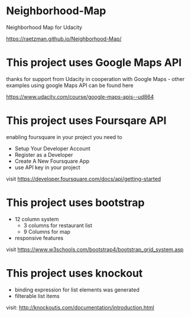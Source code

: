 # Neighborhood-Map
Neighborhood Map for Udacity

https://raetzman.github.io/Neighborhood-Map/

# This project uses Google Maps API
thanks for support from Udacity in cooperation with Google Maps - other examples using google Maps API can be found here

https://www.udacity.com/course/google-maps-apis--ud864

# This project uses Foursqare API
enabling foursquare in your project you need to 
* Setup Your Developer Account
* Register as a Developer
* Create A New Foursquare App
* use API key in your project

visit https://developer.foursquare.com/docs/api/getting-started

# This project uses bootstrap
* 12 column system
    * 3 columns for restaurant list
    * 9 Columns for map
* responsive features

visit https://www.w3schools.com/bootstrap4/bootstrap_grid_system.asp

# This project uses knockout
* binding expression for list elements was generated
* filterable list items

visit: http://knockoutjs.com/documentation/introduction.html
